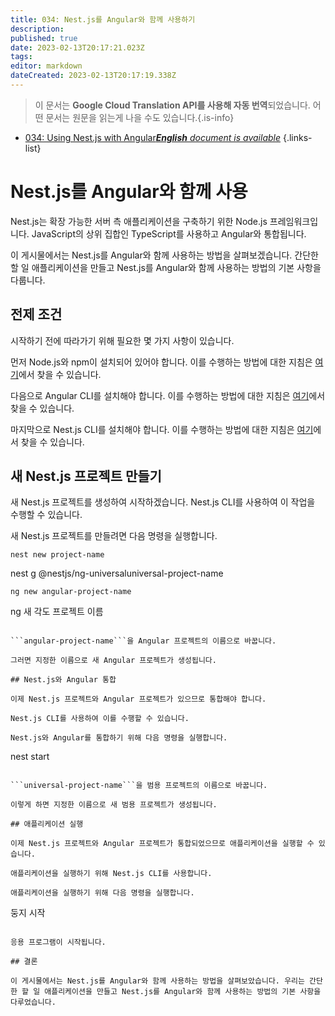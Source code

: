 ```yaml
---
title: 034: Nest.js를 Angular와 함께 사용하기
description: 
published: true
date: 2023-02-13T20:17:21.023Z
tags: 
editor: markdown
dateCreated: 2023-02-13T20:17:19.338Z
---
```


> 이 문서는 **Google Cloud Translation API를 사용해 자동 번역**되었습니다.
어떤 문서는 원문을 읽는게 나을 수도 있습니다.{.is-info}



- [034: Using Nest.js with Angular***English** document is available*](/en/Knowledge-base/Nest-js/Learning/034-using-nest-js-with-angular)
{.links-list}


# Nest.js를 Angular와 함께 사용

Nest.js는 확장 가능한 서버 측 애플리케이션을 구축하기 위한 Node.js 프레임워크입니다. JavaScript의 상위 집합인 TypeScript를 사용하고 Angular와 통합됩니다.

이 게시물에서는 Nest.js를 Angular와 함께 사용하는 방법을 살펴보겠습니다. 간단한 할 일 애플리케이션을 만들고 Nest.js를 Angular와 함께 사용하는 방법의 기본 사항을 다룹니다.

## 전제 조건

시작하기 전에 따라가기 위해 필요한 몇 가지 사항이 있습니다.

먼저 Node.js와 npm이 설치되어 있어야 합니다. 이를 수행하는 방법에 대한 지침은 [여기](https://nodejs.org/en/download/)에서 찾을 수 있습니다.

다음으로 Angular CLI를 설치해야 합니다. 이를 수행하는 방법에 대한 지침은 [여기](https://cli.angular.io/)에서 찾을 수 있습니다.

마지막으로 Nest.js CLI를 설치해야 합니다. 이를 수행하는 방법에 대한 지침은 [여기](https://docs.nestjs.com/cli/overview)에서 찾을 수 있습니다.

## 새 Nest.js 프로젝트 만들기

새 Nest.js 프로젝트를 생성하여 시작하겠습니다. Nest.js CLI를 사용하여 이 작업을 수행할 수 있습니다.

새 Nest.js 프로젝트를 만들려면 다음 명령을 실행합니다.

```
nest new project-name
```
nest g @nestjs/ng-universaluniversal-project-name
```
ng new angular-project-name
```
ng 새 각도 프로젝트 이름
```

```angular-project-name```을 Angular 프로젝트의 이름으로 바꿉니다.

그러면 지정한 이름으로 새 Angular 프로젝트가 생성됩니다.

## Nest.js와 Angular 통합

이제 Nest.js 프로젝트와 Angular 프로젝트가 있으므로 통합해야 합니다.

Nest.js CLI를 사용하여 이를 수행할 수 있습니다.

Nest.js와 Angular를 통합하기 위해 다음 명령을 실행합니다.

```
nest start
```

```universal-project-name```을 범용 프로젝트의 이름으로 바꿉니다.

이렇게 하면 지정한 이름으로 새 범용 프로젝트가 생성됩니다.

## 애플리케이션 실행

이제 Nest.js 프로젝트와 Angular 프로젝트가 통합되었으므로 애플리케이션을 실행할 수 있습니다.

애플리케이션을 실행하기 위해 Nest.js CLI를 사용합니다.

애플리케이션을 실행하기 위해 다음 명령을 실행합니다.

```
둥지 시작
```

응용 프로그램이 시작됩니다.

## 결론

이 게시물에서는 Nest.js를 Angular와 함께 사용하는 방법을 살펴보았습니다. 우리는 간단한 할 일 애플리케이션을 만들고 Nest.js를 Angular와 함께 사용하는 방법의 기본 사항을 다루었습니다.